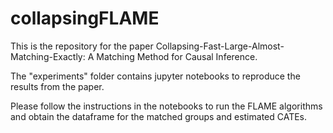 # collapsingFLAME
This is the repository for the paper Collapsing-Fast-Large-Almost-Matching-Exactly: A Matching Method for Causal Inference. 

The "experiments" folder contains jupyter notebooks to reproduce the results from the paper.

Please follow the instructions in the notebooks to run the FLAME algorithms and obtain the dataframe for the matched groups and estimated CATEs.  
